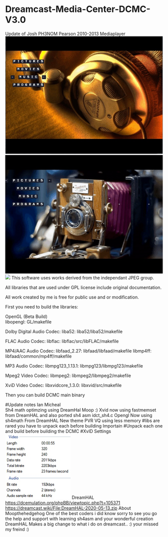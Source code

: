 # Dreamcast-Media-Center-DCMC-V3.0
Update of  Josh PH3NOM Pearson 2010-2013 Mediaplayer
<img src="./theme.jpg">
<img src="./theme2.jpg">
<img src="./theme3.jpg">
This software uses works derived from the independant JPEG group.

All libraries that are used under GPL license include original documentation.

All work created by me is free for public use and or modification.

First you need to build the libraries:

OpenGL (Beta Build)      
libopengl: GL/makefile

Dolby Digital Audio Codec:
liba52: liba52/liba52/makefile

FLAC Audio Codec:
libflac: libflac/src/libFLAC/makefile

MP4/AAC Audio Codec:
libfaad_2.27: libfaad/libfaad/makefile
libmp4ff: libfaad/common/mp4ff/makefile

MP3 Audio Codec:
libmpg123_1.13.1: libmpg123/libmpg123/makefile

Mpeg2 Video Codec:
libmpeg2: libmpeg2/libmpeg2/makefile

XviD Video Codec:
libxvidcore_1.3.0: libxvid/src/makefile

Then you can build DCMC main binary

#Update notes Ian Micheal  
Sh4 math optimzing using DreamHal Moop :)
Xvid now using fastmemset from DreamHAL and also ported sh4 asm idct_sh4.c 
Opengl Now using sh4math From DreamHAL
New theme PVR VQ using less memory
#libs are rared you have to unpack each before building Importain
#Unpack each one and build before building the DCMC 
#XvID Settings
<img src="./settings.jpg">
DreamHAL https://dcemulation.org/phpBB/viewtopic.php?t=105371
https://dreamcast.wiki/File:DreamHAL-2020-05-13.zip
About Moopthehedgehog
One of the best coders i did know sorry to see you go the help and support with learning sh4asm and your wonderful creation DreamHAL 
Makes a big change to what i do on dreamcast.. :) your missed my freind :)
